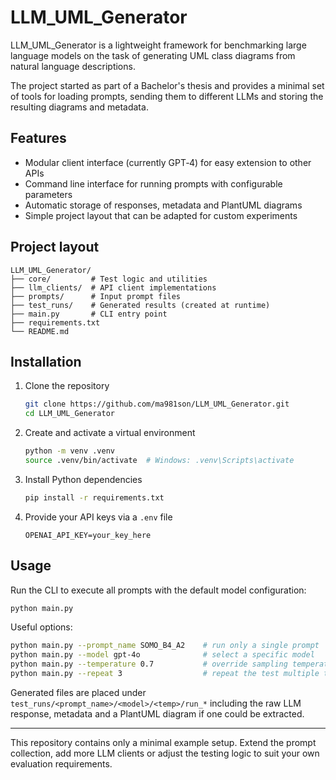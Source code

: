 # LLM_UML_Generator

LLM_UML_Generator is a lightweight framework for benchmarking large language models on the task of generating UML class diagrams from natural language descriptions.

The project started as part of a Bachelor's thesis and provides a minimal set of tools for loading prompts, sending them to different LLMs and storing the resulting diagrams and metadata.

## Features

- Modular client interface (currently GPT‑4) for easy extension to other APIs
- Command line interface for running prompts with configurable parameters
- Automatic storage of responses, metadata and PlantUML diagrams
- Simple project layout that can be adapted for custom experiments

## Project layout

```
LLM_UML_Generator/
├── core/         # Test logic and utilities
├── llm_clients/  # API client implementations
├── prompts/      # Input prompt files
├── test_runs/    # Generated results (created at runtime)
├── main.py       # CLI entry point
├── requirements.txt
└── README.md
```

## Installation

1. Clone the repository
   ```bash
   git clone https://github.com/ma981son/LLM_UML_Generator.git
   cd LLM_UML_Generator
   ```
2. Create and activate a virtual environment
   ```bash
   python -m venv .venv
   source .venv/bin/activate  # Windows: .venv\Scripts\activate
   ```
3. Install Python dependencies
   ```bash
   pip install -r requirements.txt
   ```
4. Provide your API keys via a `.env` file
   ```
   OPENAI_API_KEY=your_key_here
   ```

## Usage

Run the CLI to execute all prompts with the default model configuration:

```bash
python main.py
```

Useful options:

```bash
python main.py --prompt_name SOMO_B4_A2    # run only a single prompt
python main.py --model gpt-4o              # select a specific model
python main.py --temperature 0.7           # override sampling temperature
python main.py --repeat 3                  # repeat the test multiple times
```

Generated files are placed under `test_runs/<prompt_name>/<model>/<temp>/run_*` including the raw LLM response, metadata and a PlantUML diagram if one could be extracted.

---

This repository contains only a minimal example setup. Extend the prompt collection, add more LLM clients or adjust the testing logic to suit your own evaluation requirements.
